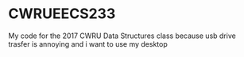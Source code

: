 # CWRUEECS233

My code for the 2017 CWRU Data Structures class because usb drive trasfer is annoying and i want to use my desktop
